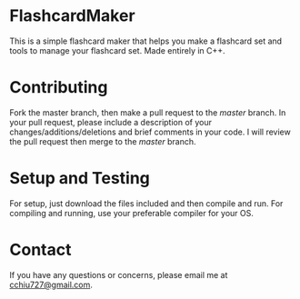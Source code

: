 # FlashcardMaker 
This is a simple flashcard maker that helps you make a flashcard set and tools to manage your flashcard set. Made entirely in C++.
# Contributing
Fork the master branch, then make a pull request to the *master* branch. In your pull request, please include a description of your changes/additions/deletions and brief comments in your code. I will review the pull request then merge to the *master* branch.
# Setup and Testing
For setup, just download the files included and then compile and run. For compiling and running, use your preferable compiler for your OS.
# Contact
If you have any questions or concerns, please email me at cchiu727@gmail.com.
